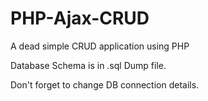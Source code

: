 # PHP-Ajax-CRUD

A dead simple CRUD application using PHP

Database Schema is in .sql Dump file.

Don't forget to change DB connection details.
